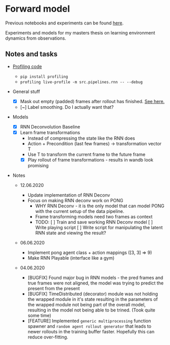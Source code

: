 # Forward model

Previous notebooks and experiments can be found [here](https://github.com/ichko/differentiable-simulation).

Experiments and models for my masters thesis on learning environment dynamics from observations.

## Notes and tasks

- [Profiling code](https://toucantoco.com/en/tech-blog/tech/python-performance-optimization)

  - `pip install profiling`
  - `profiling live-profile -m src.pipelines.rnn -- --debug`

- General stuff

  - [x] Mask out empty (padded) frames after rollout has finished. [See here.](https://www.kdnuggets.com/2018/06/taming-lstms-variable-sized-mini-batches-pytorch.html)
  - [~] Label smoothing. Do I actually want that?

- Models

  - [x] RNN Deconvolution Baseline
  - [x] Learn frame transformations
    - Instead of compressing the state like the RNN does
    - Action + Precondition (last few frames) -> transformation vector T
    - Use T to transform the current frame to the future frame
    - [x] Play rollout of frame transformations - results in wandb look promising

- Notes

  - 12.06.2020

    - Update implementation of RNN Deconv
    - Focus on making RNN deconv work on PONG
      - WHY RNN Deconv - it is the only model that can model PONG with the current setup of the data pipeline.
      - Frame transforming models need two frames as context
      - TODO:
        [ ] Train and save working RNN Deconv model
        [ ] Write playing script
        [ ] Write script for manipulating the latent RNN state and viewing the result?

  - 06.06.2020

    - Implement pong agent class + action mappings ([3, 3] => 9)
    - Make RNN Playable (interface like a gym)

  - 04.06.2020
    - [BUGFIX] Found major bug in RNN models - the pred frames and true frames were not aligned, the model was trying to predict the present from the present
    - [BUGFIX] TimeDistributed (decorator) module was not holding the wrapped module in it's state resulting in the parameters of the wrapped module not being part of the overall model, resulting in the model not being able to be trined. (Took quite some time)
    - [FEATURE] Implemented `generic multiprocessing` function spawner and `random agent rollout generator` that leads to newer rollouts in the training buffer faster. Hopefully this can reduce over-fitting.
